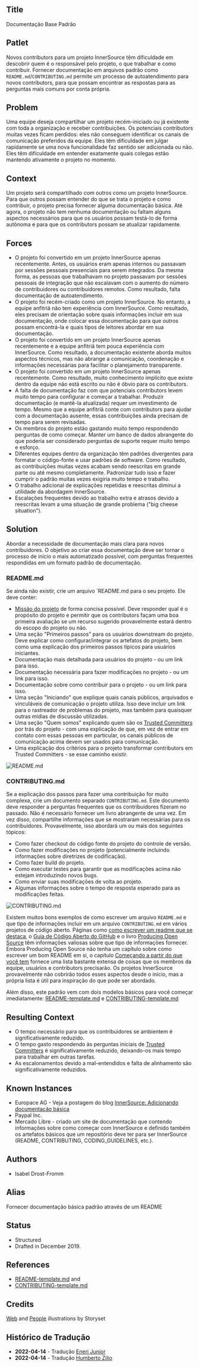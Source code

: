 ## Title

Documentação Base Padrão

## Patlet

Novos contributors para um projeto InnerSource têm dificuldade em descobrir quem é o responsável pelo projeto, o que trabalhar e como contribuir. Fornecer documentação em arquivos padrão como `README.md`/`CONTRIBUTING.md` permite um processo de autoatendimento para novos contributors, para que possam encontrar as respostas para as perguntas mais comuns por conta própria.

## Problem

Uma equipe deseja compartilhar um projeto recém-iniciado ou já existente com toda a organização e receber contribuições. Os potenciais contributors muitas vezes ficam perdidos: eles não conseguem identificar os canais de comunicação preferidos da equipe. Eles têm dificuldade em julgar rapidamente se uma nova funcionalidade faz sentido ser adicionada ou não. Eles têm dificuldade em entender exatamente quais colegas estão mantendo ativamente o projeto no momento.

## Context

Um projeto será compartilhado com outros como um projeto InnerSource. Para que outros possam entender do que se trata o projeto e como contribuir, o projeto precisa fornecer alguma documentação básica. Até agora, o projeto não tem nenhuma documentação ou faltam alguns aspectos necessários para que os usuários possam testá-lo de forma autônoma e para que os contributors possam se atualizar rapidamente.

## Forces

- O projeto foi convertido em um projeto InnerSource apenas recentemente. Antes, os usuários eram apenas internos ou passavam por sessões pessoais presenciais para serem integrados. Da mesma forma, as pessoas que trabalhavam no projeto passavam por sessões pessoais de integração que não escalavam com o aumento do número de contribuidores ou contribuidores remotos. Como resultado, falta documentação de autoatendimento.
- O projeto foi recém-criado como um projeto InnerSource. No entanto, a equipe anfitriã não tem experiência com InnerSource. Como resultado, eles precisam de orientação sobre quais informações incluir em sua documentação, onde colocar essa documentação para que outros possam encontrá-la e quais tipos de leitores abordar em sua documentação.
- O projeto foi convertido em um projeto InnerSource apenas recentemente e a equipe anfitriã tem pouca experiência com InnerSource. Como resultado, a documentação existente aborda muitos aspectos técnicos, mas não abrange a comunicação, coordenação e informações necessárias para facilitar o planejamento transparente.
- O projeto foi convertido em um projeto InnerSource apenas recentemente. Como resultado, muito conhecimento implícito que existe dentro da equipe não está escrito ou não é óbvio para os contributors.
- A falta de documentação faz com que potenciais contributors levem muito tempo para configurar e começar a trabalhar. Produzir documentação (e mantê-la atualizada) requer um investimento de tempo. Mesmo que a equipe anfitriã conte com contributors para ajudar com a documentação ausente, essas contribuições ainda precisam de tempo para serem revisadas.
- Os membros do projeto estão gastando muito tempo respondendo perguntas de como começar. Manter um banco de dados abrangente do que poderia ser considerado perguntas de suporte requer muito tempo e esforço.
- Diferentes equipes dentro da organização têm padrões divergentes para formatar o código-fonte e usar padrões de software. Como resultado, as contribuições muitas vezes acabam sendo reescritas em grande parte ou até mesmo completamente. Padronizar tudo isso e fazer cumprir o padrão muitas vezes exigiria muito tempo e trabalho.
- O trabalho adicional de explicações repetidas e reescritas diminui a utilidade da abordagem InnerSource.
- Escalações frequentes devido ao trabalho extra e atrasos devido a reescritas levam a uma situação de grande problema ("big cheese situation").

## Solution

Abordar a necessidade de documentação mais clara para novos contribuidores. O objetivo ao criar essa documentação deve ser tornar o processo de início o mais automatizado possível, com perguntas frequentes respondidas em um formato padrão de documentação.

### README.md

Se ainda não existir, crie um arquivo `README.md para o seu projeto. Ele deve conter:

* [Missão do projeto](https://producingoss.com/en/producingoss.html#mission-statement) de forma concisa possível. Deve responder qual é o propósito do projeto e permitir que os contributors façam uma boa primeira avaliação se um recurso sugerido provavelmente estará dentro do escopo do projeto ou não.
* Uma seção "Primeiros passos" para os usuários downstream do projeto. Deve explicar como configurar/integrar os artefatos do projeto, bem como uma explicação dos primeiros passos típicos para usuários iniciantes.
* Documentação mais detalhada para usuários do projeto - ou um link para isso.
* Documentação necessária para fazer modificações no projeto - ou um link para isso.
* Documentação sobre como contribuir para o projeto - ou um link para isso.
* Uma seção "Iniciando" que explique quais canais públicos, arquivados e vinculáveis de comunicação o projeto utiliza. Isso deve incluir um link para o rastreador de problemas do projeto, mas também para quaisquer outras mídias de discussão utilizadas.
* Uma seção "Quem somos" explicando quem são os [Trusted Committers](../trusted-committer.md) por trás do projeto - com uma explicação de que, em vez de entrar em contato com essas pessoas em particular, os canais públicos de comunicação acima devem ser usados para comunicação.
* Uma explicação dos critérios para o projeto transformar contributors em Trusted Committers - se esse caminho existir.

![README.md](../../../assets/img/standard-base-documentation/README-for-users.png)

### CONTRIBUTING.md

Se a explicação dos passos para fazer uma contribuição for muito complexa, crie um documento separado `CONTRIBUTING.md`. Este documento deve responder a perguntas frequentes que os contribuidores fizeram no passado. Não é necessário fornecer um livro abrangente de uma vez. Em vez disso, compartilhe informações que se mostraram necessárias para os contribuidores. Provavelmente, isso abordará um ou mais dos seguintes tópicos:

* Como fazer checkout do código fonte do projeto do controle de versão.
* Como fazer modificações no projeto (potencialmente incluindo informações sobre diretrizes de codificação).
* Como fazer build do projeto.
* Como executar testes para garantir que as modificações acima não estejam introduzindo novos bugs.
* Como enviar suas modificações de volta ao projeto.
* Algumas informações sobre o tempo de resposta esperado para as modificações feitas.

![CONTRIBUTING.md](../../../assets/img/standard-base-documentation/CONTRIBUTING-for-contributors.png)

Existem muitos bons exemplos de como escrever um arquivo `README.md` e que tipo de informações incluir em um arquivo `CONTRIBUTING.md` em vários projetos de código aberto. Páginas como [como escrever um readme que se destaca](https://m.dotdev.co/how-to-write-a-readme-that-rocks-bc29f279611a), o [Guia de Código Aberto do GitHub](https://opensource.guide/) e o livro [Producing Open Source](https://producingoss.com/en/producingoss.html) têm informações valiosas sobre que tipo de informações fornecer. Embora Producing Open Source não tenha um capítulo sobre como escrever um bom README em si, o capítulo [Começando a partir do que você tem](https://producingoss.com/en/producingoss.html#starting-from-what-you-have) fornece uma lista bastante extensa de coisas que os membros da equipe, usuários e contributors precisarão. Os projetos InnerSource provavelmente não cobrirão todos esses aspectos desde o início, mas a própria lista é útil para inspiração do que pode ser abordado.

Além disso, este padrão vem com dois modelos básicos para você começar imediatamente: [README-template.md](templates/README-template.md) e [CONTRIBUTING-template.md](templates/CONTRIBUTING-template.md)

## Resulting Context

* O tempo necessário para que os contribuidores se ambientem é significativamente reduzido.
* O tempo gasto respondendo às perguntas iniciais de [Trusted Committers](../trusted-committer.md) é significativamente reduzido, deixando-os mais tempo para trabalhar em outras tarefas.
* As escalonamentos devido a mal-entendidos e falta de alinhamento são significativamente reduzidos.

## Known Instances

* Europace AG - Veja a postagem do blog [InnerSource: Adicionando documentação básica](https://tech.europace.de/post/innersource-base-documentation/)
* Paypal Inc.
* Mercado Libre - criado um site de documentação que contendo informações sobre como começar com InnerSource e definido também os artefatos básicos que um repositório deve ter para ser InnerSource (README, CONTRIBUTING, CODING_GUIDELINES, etc.).

## Authors

* Isabel Drost-Fromm

## Alias

Fornecer documentação básica padrão através de um README

## Status

* Structured
* Drafted in December 2019.

## References

* [README-template.md](templates/README-template.md) and
* [CONTRIBUTING-template.md](templates/CONTRIBUTING-template.md)

## Credits

[Web](https://storyset.com/web) and [People](https://storyset.com/people) illustrations by Storyset

## Histórico de Tradução

- **2022-04-14** - Tradução [Eneri Junior](https://github.com/jrcosta)
- **2022-04-14** - Tradução [Humberto Zilio](https://github.com/zilio)
